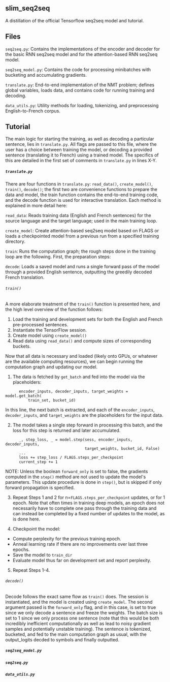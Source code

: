 ## slim_seq2seq
A distillation of the official Tensorflow seq2seq model and tutorial.

## Files

`seq2seq.py`: Contains the implementations of the encoder and decoder for the basic RNN seq2seq model and for the attention-based RNN seq2seq model.

`seq2seq_model.py`: Contains the code for processing minibatches with bucketing and accumulating gradients.

`translate.py`: End-to-end implementation of the NMT problem; defines global variables, loads data, and contains code for running training and decoding.

`data_utils.py`: Utility methods for loading, tokenizing, and preprocessing English-to-French corpus.

## Tutorial

The main logic for starting the training, as well as decoding a particular sentence, lies in `translate.py`. All flags are passed to this file, where the user has a choice between training the model, or decoding a provided sentence (translating it to French) using a trained model. The specifics of this are detailed in the first set of comments in `translate.py` in lines X-Y.

##### `translate.py`

There are four functions in `translate.py`: `read_data()`, `create_model()`, `train()`, `decode()`; the first two are convenience functions to prepare the data and model, the train function contains the end-to-end training code, and the decode function is used for interactive translation. Each method is explained in more detail here:

`read_data`: Reads training data (English and French sentences) for the source language and the target language; used in the main training loop.

`create_model`: Create attention-based seq2seq model based on FLAGS or loads a checkpointed model from a previous run from a specified training directory.

`train`: Runs the computation graph; the rough steps done in the training loop are the following. First, the preparation steps:

`decode`: Loads a saved model and runs a single forward pass of the model through a provided English sentence, outputting the greedily decoded French translation.

###### `train()`

A more elaborate treatment of the `train()` function is presented here, and the high level overview of the function follows:

1. Load the training and development sets for both the English and French pre-processed sentences.
2. Instantiate the TensorFlow session.
3. Create model using `create_model()`
4. Read data using `read_data()` and compute sizes of corresponding buckets.

Now that all data is necessary and loaded (likely onto GPUs, or whatever are the available computing resources), we can begin running the computation graph and updating our model.

1) The data is fetched by `get_batch` and fed into the model via the placeholders:

```
      encoder_inputs, decoder_inputs, target_weights = model.get_batch(
          train_set, bucket_id)
```
In this line, the next batch is extracted, and each of the `encoder_inputs`, `decoder_inputs`, and `target_weights` are the placeholders for the input data.

2) The model takes a single step forward in processing this batch, and the loss for this step is returned and later accumulated.

```
      _, step_loss, _ = model.step(sess, encoder_inputs, decoder_inputs,
                                   target_weights, bucket_id, False)
      ...
      loss += step_loss / FLAGS.steps_per_checkpoint
      current_step += 1
```
NOTE: Unless the boolean `forward_only` is set to false, the gradients computed in the `step()` method are not used to update the model's parameters. This update procedure is done in `step()`, but is skipped if only forward propagation is specified.

3) Repeat Steps 1 and 2 for n=`FLAGS.steps_per_checkpoint` updates, or for 1 epoch. Note that often times in training deep models, an epoch does not necessarily have to complete one pass through the training data and can instead be completed by a fixed number of updates to the model, as is done here.

4) Checkpoint the model:
  * Compute perplexity for the previous training epoch.
  * Anneal learning rate if there are no improvements over last three epochs.
  * Save the model to `train_dir`
  * Evaluate model thus far on development set and report perplexity.

5) Repeat Steps 1-4.

###### `decode()`

Decode follows the exact same flow as `train()` does. The session is instantiated, and the model is created using `create_model`. The second argument passed is the `forward_only` flag, and in this case, is set to true since we only decode a sentence and freeze the weights. The batch size is set to 1 since we only process one sentence (note that this would be both incredibly inefficient computationally as well as lead to noisy gradient samples and potentially unstable training). The sentence is tokenized, bucketed, and fed to the main computation graph as usual, with the output_logits decded to symbols and finally outputted.

##### `seq2seq_model.py`

##### `seq2seq.py`

##### `data_utils.py`
